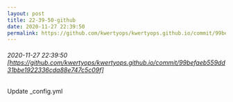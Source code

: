 ```yaml
---
layout: post
title: 22-39-50-github
date: 2020-11-27 22:39:50
permalink: https://github.com/kwertyops/kwertyops.github.io/commit/99befaeb559dd31bbe1922336cda88e747c5c09f
---
```


###### 2020-11-27 22:39:50 [https://github.com/kwertyops/kwertyops.github.io/commit/99befaeb559dd31bbe1922336cda88e747c5c09f]
Update _config.yml

